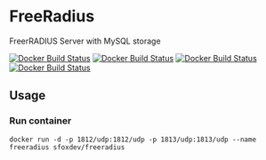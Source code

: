 # FreeRadius

FreerRADIUS Server with MySQL storage

[![Docker Build Status](https://img.shields.io/docker/build/sfoxdev/freeradius.svg?style=flat-square)]()
[![Docker Build Status](https://img.shields.io/docker/automated/sfoxdev/freeradius.svg?style=flat-square)]()
[![Docker Build Status](https://img.shields.io/docker/pulls/sfoxdev/freeradius.svg?style=flat-square)]()
[![Docker Build Status](https://img.shields.io/docker/stars/sfoxdev/freeradius.svg?style=flat-square)]()

## Usage

### Run container
```
docker run -d -p 1812/udp:1812/udp -p 1813/udp:1813/udp --name freeradius sfoxdev/freeradius
```
